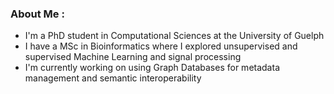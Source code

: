 

### About Me :
- I'm a PhD student in Computational Sciences at the University of Guelph 
- I have a MSc in Bioinformatics where I explored unsupervised and supervised Machine Learning and signal processing
- I'm currently working on using Graph Databases for metadata management and semantic interoperability 

<!--
**kassyray/kassyray** is a ✨ _special_ ✨ repository because its `README.md` (this file) appears on your GitHub profile.

Here are some ideas to get you started:

- 🔭 I’m currently working on ...
- 🌱 I’m currently learning ...
- 👯 I’m looking to collaborate on ...
- 🤔 I’m looking for help with ...
- 💬 Ask me about ...
- 📫 How to reach me: ...
- 😄 Pronouns: ...
- ⚡ Fun fact: ...
-->
